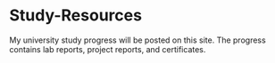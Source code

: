 # Study-Resources
My university study progress will be posted on this site.
The progress contains lab reports, project reports, and certificates.

